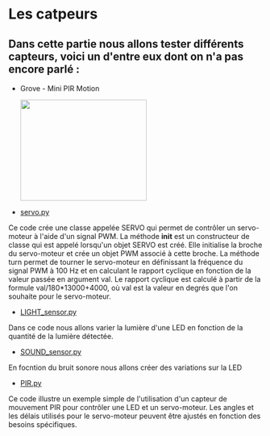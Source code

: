 # Les catpeurs 

## Dans cette partie nous allons tester différents capteurs, voici un d'entre eux dont on n'a pas encore parlé : 

* Grove - Mini PIR Motion 

  <img src="https://user-images.githubusercontent.com/124878705/232414159-b29f96f7-df11-4caf-b465-158aebd9053b.png" width="250" height="200">
  



* [servo.py](servo.py)

Ce code crée une classe appelée SERVO qui permet de contrôler un servo-moteur à l'aide d'un signal PWM. La méthode __init__ est un constructeur de classe qui est appelé lorsqu'un objet SERVO est créé. Elle initialise la broche du servo-moteur et crée un objet PWM associé à cette broche. La méthode turn permet de tourner le servo-moteur en définissant la fréquence du signal PWM à 100 Hz et en calculant le rapport cyclique en fonction de la valeur passée en argument val. Le rapport cyclique est calculé à partir de la formule val/180*13000+4000, où val est la valeur en degrés que l'on souhaite pour le servo-moteur.


* [LIGHT_sensor.py](LIGHT_sensor.py)

Dans ce code nous allons varier la lumière d'une LED en fonction de la quantité de la lumière détectée. 




* [SOUND_sensor.py](SOUND_sensor.py)

En focntion du bruit sonore nous allons créer des variations sur la LED


* [PIR.py](PIR.py)

Ce code illustre un exemple simple de l'utilisation d'un capteur de mouvement PIR pour contrôler une LED et un servo-moteur. Les angles et les délais utilisés pour le servo-moteur peuvent être ajustés en fonction des besoins spécifiques.
